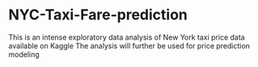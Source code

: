 # NYC-Taxi-Fare-prediction
This is an intense exploratory data analysis of New York taxi price data available on Kaggle
The analysis will further be used for price prediction modeling
